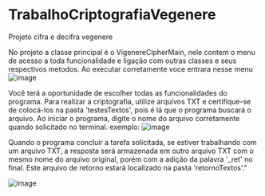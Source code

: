 # TrabalhoCriptografiaVegenere
Projeto cifra e decifra vegenere

No projeto a classe principal é o VigenereCipherMain, nele contem o menu de acesso a toda funcionalidade e ligação com outras classes e seus respectivos metodos.
Ao executar corretamente voce entrara nesse menu
![image](https://github.com/igorcic/TrabalhoCriptografiaVegenere/assets/43931515/103f3879-c790-418a-a3eb-66ec4dfc3d8a)

Você terá a oportunidade de escolher todas as funcionalidades do programa. Para realizar a criptografia, utilize arquivos TXT e certifique-se de colocá-los na pasta 'testesTextos', pois é lá que o programa buscará o arquivo. Ao iniciar o programa, digite o nome do arquivo corretamente quando solicitado no terminal.
exemplo: 
![image](https://github.com/igorcic/TrabalhoCriptografiaVegenere/assets/43931515/d913c324-4f61-45d8-9530-a00a56982e2b)

Quando o programa concluir a tarefa solicitada, se estiver trabalhando com um arquivo TXT, a resposta será armazenada em outro arquivo TXT com o mesmo nome do arquivo original, porém com a adição da palavra '_ret' no final. Este arquivo de retorno estará localizado na pasta 'retornoTextos'."

![image](https://github.com/igorcic/TrabalhoCriptografiaVegenere/assets/43931515/ff584096-7a03-4b12-8950-13cc8a049560)

